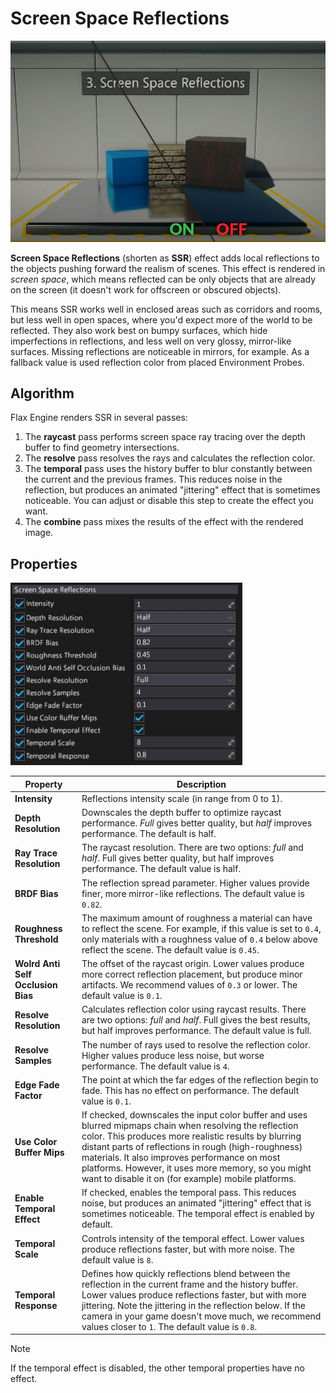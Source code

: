 # Screen Space Reflections

![Screen Space Reflections](media/screen-space-reflections.png)

**Screen Space Reflections** (shorten as **SSR**) effect adds local reflections to the objects pushing forward the realism of scenes. This effect is rendered in *screen space*, which means reflected can be only objects that are already on the screen (it doesn't work for offscreen or obscured objects).

This means SSR works well in enclosed areas such as corridors and rooms, but less well in open spaces, where you'd expect more of the world to be reflected. They also work best on bumpy surfaces, which hide imperfections in reflections, and less well on very glossy, mirror-like surfaces. Missing reflections are noticeable in mirrors, for example.
As a fallback value is used reflection color from placed Environment Probes.

## Algorithm

Flax Engine renders SSR in several passes:

1. The **raycast** pass performs screen space ray tracing over the depth buffer to find geometry intersections.
2. The **resolve** pass resolves the rays and calculates the reflection color.
3. The **temporal** pass uses the history buffer to blur constantly between the current and the previous frames. This reduces noise in the reflection, but produces an animated "jittering" effect that is sometimes noticeable. You can adjust or disable this step to create the effect you want.
4. The **combine** pass mixes the results of the effect with the rendered image.

## Properties

![Properties](media/screen-space-reflections-properties.jpg)

| Property | Description |
|--------|--------|
| **Intensity** | Reflections intensity scale (in range from 0 to 1). |
| **Depth Resolution** | Downscales the depth buffer to optimize raycast performance. *Full* gives better quality, but *half* improves performance. The default is half. |
| **Ray Trace Resolution** | The raycast resolution. There are two options: *full* and *half*. Full gives better quality, but half improves performance. The default value is half. |
| **BRDF Bias** | The reflection spread parameter. Higher values provide finer, more mirror-like reflections. The default value is `0.82`. |
| **Roughness Threshold** | The maximum amount of roughness a material can have to reflect the scene. For example, if this value is set to `0.4`, only materials with a roughness value of `0.4` below above reflect the scene. The default value is `0.45`. |
| **Wolrd Anti Self Occlusion Bias** | The offset of the raycast origin. Lower values produce more correct reflection placement, but produce minor artifacts. We recommend values of `0.3` or lower. The default value is `0.1`. |
| **Resolve Resolution** | Calculates reflection color using raycast results. There are two options: *full* and *half*. Full gives the best results, but half improves performance. The default value is full. |
| **Resolve Samples** | The number of rays used to resolve the reflection color. Higher values produce less noise, but worse performance. The default value is `4`. |
| **Edge Fade Factor** | The point at which the far edges of the reflection begin to fade. This has no effect on performance. The default value is `0.1`. |
| **Use Color Buffer Mips** | If checked, downscales the input color buffer and uses blurred mipmaps chain when resolving the reflection color. This produces more realistic results by blurring distant parts of reflections in rough (high-roughness) materials. It also improves performance on most platforms. However, it uses more memory, so you might want to disable it on (for example) mobile platforms. |
| **Enable Temporal Effect** | If checked, enables the temporal pass. This reduces noise, but produces an animated "jittering" effect that is sometimes noticeable. The temporal effect is enabled by default. |
| **Temporal Scale** | Controls intensity of the temporal effect. Lower values produce reflections faster, but with more noise. The default value is `8`. |
| **Temporal Response** | Defines how quickly reflections blend between the reflection in the current frame and the history buffer. Lower values produce reflections faster, but with more jittering. Note the jittering in the reflection below. If the camera in your game doesn't move much, we recommend values closer to `1`. The default value is `0.8`. |

>[!Note]
>If the temporal effect is disabled, the other temporal properties have no effect.
